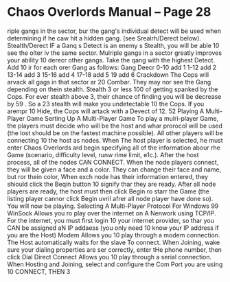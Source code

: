 # Chaos Overlords Manual – Page 28

riple gangs in the sector, bur the gang's individual detect will be used when determining if he caw hit a hidden gang. (see Srealrh/Derect below). Stealth/Derect IF a Ganq s Detect is an enemy s Stealth, you will be able 10 see the olter iv the same sector. Mulriple gangs in a sector greatly improves your ability 10 derecr other gangs. Take the qang with the highest Detect. Add 10 ir for each orer Gang as follows: Gang Deecr 0-10 add 1 1-12 add 2 13-14 add 3 15-16 add 4 17-18 add 5 19 add 6 Crackdown The Cops will arvack all gags in that sector ar 20 Combar. They may nor see the Gang depending on thein stealth. Stealth 3 or less 100 of getting spanked by the Cops. For ever stealth above 3, their chance of finding you will be decrease by 59 . So a 23 stealth will make you undetectable 10 the Cops. If you arempr 10 Hide, the Cops will artack with a Devect of 12. 52 Playing A Multi-Player Game Serting Up A Multi-Player Game To play a mulri-player Game, the players must decide who will be the host and whar prorocol will be used (the lost should be on the fastest machine possible). All other players will be connecting 10 the host as nodes. When The host player is selected, he must enter Chaos Overlords ard begin specifying all of the information abour rhe Game (scenario, difficulty level, runw rime limit, e1c.). After the host process, all of the nodes CAN CONNECT. When the node players connect, they will be given a face and a color. They can change their face and name, but ror thein color, When exch node has their information entered, they shiould click the Beqin button 10 signify thar they are ready. After all node players are ready, the host must then click Begin ro starr the Game (the listing player cannor click Begin uvril afrer all node player have done so). You will now be playing. Selecting A Multi-Player Protocol For Windows 99 WinSock Allows you ro play over the internet on A Nenwork using TCP/IP. For the internet, you must first login 10 your internet provider, so thar you CAN be assigned aN IP addaess (you only need 10 know your IP address if you are the Host) Modem Allows you 10 play through a modem connection. The Host automatically waits for the slave To connect. When Joining, wake sure your dialing properties are ser correctly, enter tHe phone number, then click Dial Direct Connect Allows you 10 play through a serial connection. When Hosting and Joining, select and configure the Com Port you are using 10 CONNECT, THEN 3
